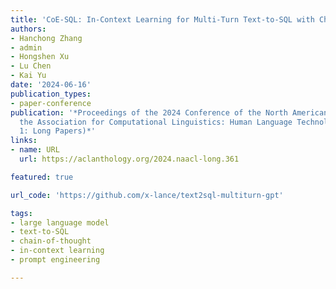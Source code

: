```yaml
---
title: 'CoE-SQL: In-Context Learning for Multi-Turn Text-to-SQL with Chain-of-Editions'
authors:
- Hanchong Zhang
- admin
- Hongshen Xu
- Lu Chen
- Kai Yu
date: '2024-06-16'
publication_types:
- paper-conference
publication: '*Proceedings of the 2024 Conference of the North American Chapter of
  the Association for Computational Linguistics: Human Language Technologies (Volume
  1: Long Papers)*'
links:
- name: URL
  url: https://aclanthology.org/2024.naacl-long.361

featured: true

url_code: 'https://github.com/x-lance/text2sql-multiturn-gpt'

tags:
- large language model
- text-to-SQL
- chain-of-thought
- in-context learning
- prompt engineering

---
```

